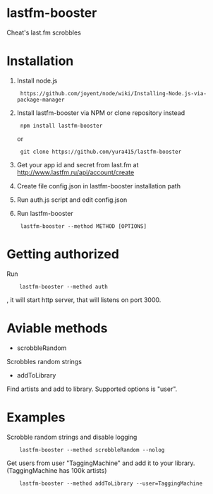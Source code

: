 lastfm-booster
==============

Cheat's last.fm scrobbles

Installation
============

1. Install node.js

        https://github.com/joyent/node/wiki/Installing-Node.js-via-package-manager
        
2. Install lastfm-booster via NPM or clone repository instead

        npm install lastfm-booster
    or
    
        git clone https://github.com/yura415/lastfm-booster
        
3. Get your app id and secret from last.fm at http://www.lastfm.ru/api/account/create
4. Create file config.json in lastfm-booster installation path
5. Run auth.js script and edit config.json
6. Run lastfm-booster

        lastfm-booster --method METHOD [OPTIONS]
        

Getting authorized
==================

Run

        lastfm-booster --method auth

, it will start http server, that will listens on port 3000.


Aviable methods
===============

* scrobbleRandom

Scrobbles random strings


* addToLibrary

Find artists and add to library.
Supported options is "user".

Examples
========

Scrobble random strings and disable logging

        lastfm-booster --method scrobbleRandom --nolog
        
Get users from user "TaggingMachine" and add it to your library. (TaggingMachine has 100k artists)
        
        lastfm-booster --method addToLibrary --user=TaggingMachine
